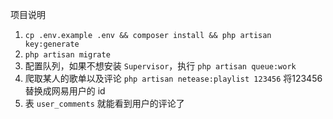 项目说明
1. `cp .env.example .env && composer install && php artisan key:generate`
2. `php artisan migrate`
3. 配置队列，如果不想安装 `Supervisor`，执行 `php artisan queue:work`
4. 爬取某人的歌单以及评论 `php artisan netease:playlist 123456` 将123456替换成网易用户的 id
5. 表 `user_comments` 就能看到用户的评论了
